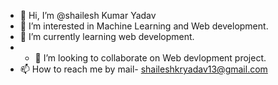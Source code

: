 - 👋 Hi, I’m @shailesh Kumar Yadav
- 👀 I’m interested in Machine Learning and Web development.
- 🌱 I’m currently learning web development.
- - 💞️ I’m looking to collaborate on Web devlopment project.
- 📫 How to reach me by mail- shaileshkryadav13@gmail.com

<!---
Shaielshyadav/Shaielshyadav is a ✨ special ✨ repository because its `README.md` (this file) appears on your GitHub profile.
You can click the Preview link to take a look at your changes.
--->
